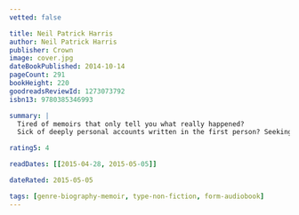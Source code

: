 ```yaml
---
vetted: false

title: Neil Patrick Harris
author: Neil Patrick Harris
publisher: Crown
image: cover.jpg
dateBookPublished: 2014-10-14
pageCount: 291
bookHeight: 220
goodreadsReviewId: 1273073792
isbn13: 9780385346993

summary: |
  Tired of memoirs that only tell you what really happened?
  Sick of deeply personal accounts written in the first person? Seeking an exciting, interactive read that puts the “u” back in “aUtobiography”? Then look no further than Neil Patrick Harris: Choose Your Own Autobiography! In this revolutionary, Joycean experiment in light celebrity narrative, actor/personality/carbon-based life-form Neil Patrick Harris lets you, the reader, live his life. You will be born in New Mexico. You will get your big break at an acting camp. You will get into a bizarre confrontation outside a nightclub with actor Scott Caan. Even better, at each critical juncture of your life, you will choose how to proceed. You will decide whether to try out for Doogie Howser, M.D. You will decide whether to spend years struggling with your sexuality. You will decide what kind of caviar you want to eat on board Elton John’s yacht. Choose correctly and you’ll find fame, fortune, and true love. Choose incorrectly and you’ll find misery, heartbreak, and a hideous death by piranhas. All this, plus magic tricks, cocktail recipes, embarrassing pictures from your time as a child actor, and even a closing song. Yes, if you buy one book this year, congratulations on being above the American average, but make that book Neil Patrick Harris: Choose Your Own Autobiography!

rating5: 4

readDates: [[2015-04-28, 2015-05-05]]

dateRated: 2015-05-05

tags: [genre-biography-memoir, type-non-fiction, form-audiobook]
---
```


